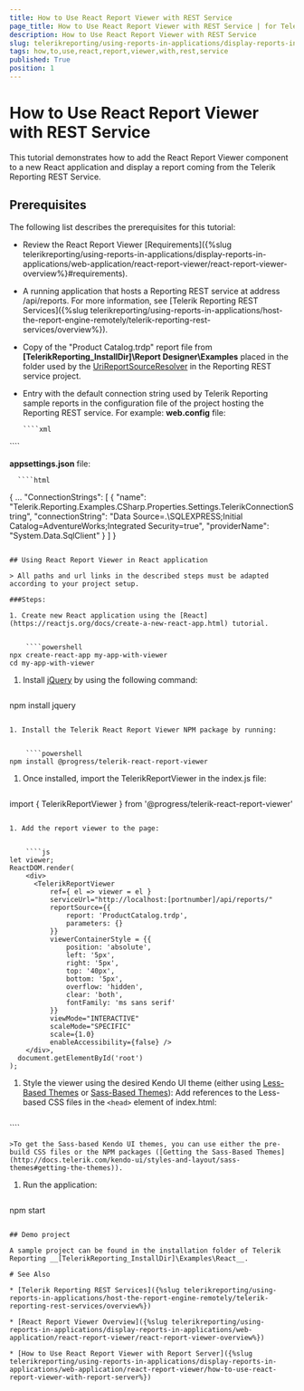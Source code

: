 ```yaml
---
title: How to Use React Report Viewer with REST Service
page_title: How to Use React Report Viewer with REST Service | for Telerik Reporting Documentation
description: How to Use React Report Viewer with REST Service
slug: telerikreporting/using-reports-in-applications/display-reports-in-applications/web-application/react-report-viewer/how-to-use-react-report-viewer-with-rest-service
tags: how,to,use,react,report,viewer,with,rest,service
published: True
position: 1
---
```


# How to Use React Report Viewer with REST Service

This tutorial demonstrates how to add the React Report Viewer component to a new React application and display a report coming from the Telerik Reporting REST Service. 

## Prerequisites

The following list describes the prerequisites for this tutorial: 

* Review the React Report Viewer [Requirements]({%slug telerikreporting/using-reports-in-applications/display-reports-in-applications/web-application/react-report-viewer/react-report-viewer-overview%}#requirements). 

* A running application that hosts a Reporting REST service at address /api/reports. For more information, see [Telerik Reporting REST Services]({%slug telerikreporting/using-reports-in-applications/host-the-report-engine-remotely/telerik-reporting-rest-services/overview%}). 

* Copy of the "Product Catalog.trdp" report file from __[TelerikReporting_InstallDir]\Report Designer\Examples__ placed in the folder used by the  [UriReportSourceResolver](/reporting/api/Telerik.Reporting.Services.UriReportSourceResolver) in the Reporting REST service project. 

* Entry with the default connection string used by Telerik Reporting sample reports in the configuration file of the project hosting the Reporting REST service. For example: __web.config__ file: 

    
      ````xml
<connectionStrings>
     <add name="Telerik.Reporting.Examples.CSharp.Properties.Settings.TelerikConnectionString"
                connectionString="Data Source=(local);Initial Catalog=AdventureWorks;Integrated Security=SSPI"
                providerName="System.Data.SqlClient" />
</connectionStrings>
````

__appsettings.json__ file:             

    
      ````html
{
...
  "ConnectionStrings": [
    {
      "name": "Telerik.Reporting.Examples.CSharp.Properties.Settings.TelerikConnectionString",
      "connectionString": "Data Source=.\\SQLEXPRESS;Initial Catalog=AdventureWorks;Integrated Security=true",
      "providerName": "System.Data.SqlClient"
    }
]
}
````

## Using React Report Viewer in React application

> All paths and url links in the described steps must be adapted according to your project setup. 

###Steps:

1. Create new React application using the [React](https://reactjs.org/docs/create-a-new-react-app.html) tutorial. 

    
    ````powershell
npx create-react-app my-app-with-viewer
cd my-app-with-viewer
````

1. Install  [jQuery](https://www.npmjs.com/package/jquery) by using the following command: 

    
    ````powershell
npm install jquery
````

1. Install the Telerik React Report Viewer NPM package by running: 

    
    ````powershell
npm install @progress/telerik-react-report-viewer
````

1. Once installed, import the TelerikReportViewer in the index.js file: 

    
    ````js
import { TelerikReportViewer } from '@progress/telerik-react-report-viewer'
````

1. Add the report viewer to the page:

    
    ````js
let viewer;
ReactDOM.render(
    <div>
      <TelerikReportViewer
          ref={ el => viewer = el }
          serviceUrl="http://localhost:[portnumber]/api/reports/"
          reportSource={{
              report: 'ProductCatalog.trdp',
              parameters: {}
          }}
          viewerContainerStyle = {{
              position: 'absolute',
              left: '5px',
              right: '5px',
              top: '40px',
              bottom: '5px',
              overflow: 'hidden',
              clear: 'both',
              fontFamily: 'ms sans serif'
          }}
          viewMode="INTERACTIVE"
          scaleMode="SPECIFIC"
          scale={1.0}
          enableAccessibility={false} />
    </div>,
  document.getElementById('root')
);
````

1. Style the viewer using the desired Kendo UI theme (еither using [Less-Based Themes](http://docs.telerik.com/kendo-ui/styles-and-layout/appearance-styling)  or  [Sass-Based Themes](http://docs.telerik.com/kendo-ui/styles-and-layout/sass-themes)): Add references to the Less-based CSS files in the ```<head>``` element of index.html:
    
    ````html
<!-- The required Less-based styles -->
<link href="https://kendo.cdn.telerik.com/2020.3.1118/styles/kendo.common.min.css" rel="stylesheet" />
<link href="https://kendo.cdn.telerik.com/2020.3.1118/styles/kendo.blueopal.min.css" rel="stylesheet" />
````

    >To get the Sass-based Kendo UI themes, you can use either the pre-build CSS files or the NPM packages ([Getting the Sass-Based Themes](http://docs.telerik.com/kendo-ui/styles-and-layout/sass-themes#getting-the-themes)). 

1. Run the application:
    
    ````powershell
npm start
````

## Demo project

A sample project can be found in the installation folder of Telerik Reporting __[TelerikReporting_InstallDir]\Examples\React__.         

# See Also

* [Telerik Reporting REST Services]({%slug telerikreporting/using-reports-in-applications/host-the-report-engine-remotely/telerik-reporting-rest-services/overview%})

* [React Report Viewer Overview]({%slug telerikreporting/using-reports-in-applications/display-reports-in-applications/web-application/react-report-viewer/react-report-viewer-overview%})

* [How to Use React Report Viewer with Report Server]({%slug telerikreporting/using-reports-in-applications/display-reports-in-applications/web-application/react-report-viewer/how-to-use-react-report-viewer-with-report-server%})

